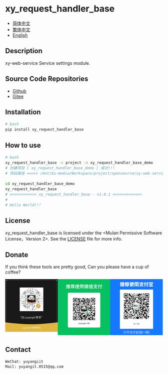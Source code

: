 <!--
 * @Author: 余洋 yuyangit.0515@qq.com
 * @Date: 2024-10-18 13:02:22
 * @LastEditors: 余洋 yuyangit.0515@qq.com
 * @LastEditTime: 2024-10-23 20:52:22
 * @FilePath: /xy_request_handler_base/readme/README_en.md
 * @Description: 这是默认设置,请设置`customMade`, 打开koroFileHeader查看配置 进行设置: https://github.com/OBKoro1/koro1FileHeader/wiki/%E9%85%8D%E7%BD%AE
-->
# xy_request_handler_base

- [简体中文](README_zh_CN.md)
- [繁体中文](README_zh_TW.md)
- [English](README_en.md)

## Description

xy-web-service Service settings module.

## Source Code Repositories

- <a href="https://github.com/xy-web-service/xy_request_handler_base.git" target="_blank">Github</a>  
- <a href="https://gitee.com/xy-web-service/xy_request_handler_base.git" target="_blank">Gitee</a>

## Installation

```bash
# bash
pip install xy_request_handler_base
```

## How to use

```bash
# bash
xy_request_handler_base -c project -n xy_request_handler_base_demo
# 创建项目 [ xy_request_handler_base_demo ] 成功!!!
# 项目路径 ==>>> /mnt/bs-media/Workspace/project/opensource/xy-web-service/xy_request_handler_base/test/xy_request_handler_base_demo

cd xy_request_handler_base_demo
xy_request_handler_base
# >>>>>>>>>>>> xy_request_handler_base - v1.0.1 <<<<<<<<<<<<<
#
# Hello World!!!
```

## License
xy_request_handler_base is licensed under the <Mulan Permissive Software License，Version 2>. See the [LICENSE](../LICENSE) file for more info.

## Donate

If you think these tools are pretty good, Can you please have a cup of coffee?  

![Pay-Total](./Pay-Total.png)  


## Contact

```
WeChat: yuyangiit
Mail: yuyangit.0515@qq.com
```